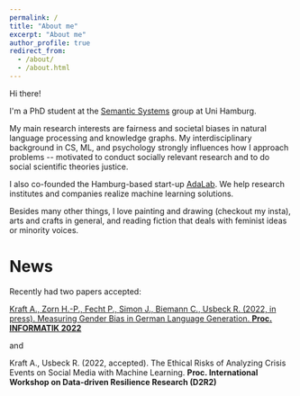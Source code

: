 ```yaml
---
permalink: /
title: "About me"
excerpt: "About me"
author_profile: true
redirect_from: 
  - /about/
  - /about.html
---
```

Hi there!

I'm a PhD student at the [Semantic Systems](https://www.inf.uni-hamburg.de/en/inst/ab/sems/home.html) group at Uni Hamburg. 

My main research interests are fairness and societal biases in natural language processing and knowledge graphs. My interdisciplinary background in CS, ML, and psychology strongly influences how I approach problems -- motivated to conduct socially relevant research and to do social scientific theories justice.

I also co-founded the Hamburg-based start-up [AdaLab](https://adalab.ai/). We help research institutes and companies realize machine learning solutions.

Besides many other things, I love painting and drawing (checkout my insta), arts and crafts in general, and reading fiction that deals with feminist ideas or minority voices. 


# News

Recently had two papers accepted:

[Kraft A., Zorn H.-P., Fecht P., Simon J., Biemann C., Usbeck R. (2022, in press). Measuring Gender Bias in German Language Generation. **Proc. INFORMATIK 2022**](https://www.edit.fis.uni-hamburg.de/ws/files/18665970/kraftetal2022_german_regard.pdf)

and

Kraft A., Usbeck R. (2022, accepted). The Ethical Risks of Analyzing Crisis Events on Social Media with Machine Learning. **Proc. International Workshop on Data-driven Resilience Research (D2R2)**